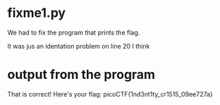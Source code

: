 # fixme1.py

We had to fix the program that prints the flag.

It was jus an identation problem on line 20 I think

# output from the program

That is correct! Here's your flag: picoCTF{1nd3nt1ty_cr1515_09ee727a}


